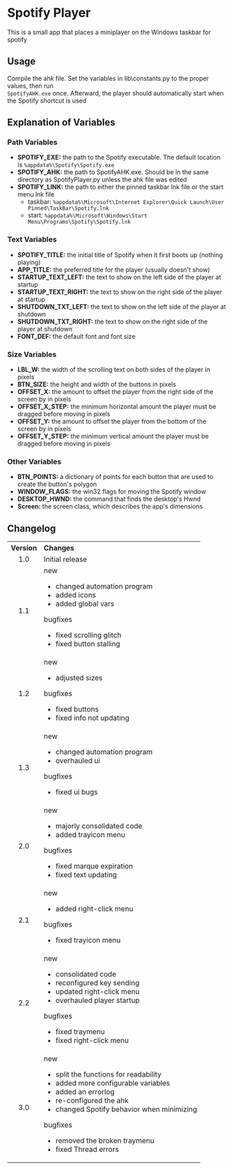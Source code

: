 # Spotify Player

This is a small app that places a miniplayer on the Windows taskbar for spotify

## Usage

Compile the ahk file. Set the variables in lib\constants.py to the proper values, then run  
`SpotifyAHK.exe` once. Afterward, the player should automatically start when the Spotify shortcut is used

## Explanation of Variables

### Path Variables

- **SPOTIFY_EXE:** the path to the Spotify executable. The default location is `%appdata%\Spotify\Spotify.exe`
- **SPOTIFY_AHK:** the path to SpotifyAHK.exe. Should be in the same directory as SpotifyPlayer.py unless the ahk file was edited
- **SPOTIFY_LINK:** the path to either the pinned taskbar lnk file or the start menu lnk file
  - taskbar: `%appdata%\Microsoft\Internet Explorer\Quick Launch\User Pinned\TaskBar\Spotify.lnk`
  - start: `%appdata%\Microsoft\Windows\Start Menu\Programs\Spotify\Spotify.lnk`

### Text Variables

- **SPOTIFY_TITLE:** the initial title of Spotify when it first boots up (nothing playing)
- **APP_TITLE:** the preferred title for the player (usually doesn't show)
- **STARTUP_TEXT_LEFT:** the text to show on the left side of the player at startup
- **STARTUP_TEXT_RIGHT:** the text to show on the right side of the player at startup
- **SHUTDOWN_TXT_LEFT:** the text to show on the left side of the player at shutdown
- **SHUTDOWN_TXT_RIGHT:** the text to show on the right side of the player at shutdown
- **FONT_DEF:** the default font and font size

### Size Variables

- **LBL_W:** the width of the scrolling text on both sides of the player in pixels
- **BTN_SIZE:** the height and width of the buttons in pixels
- **OFFSET_X:** the amount to offset the player from the right side of the screen by in pixels
- **OFFSET_X_STEP:** the minimum horizontal amount the player must be dragged before moving in pixels
- **OFFSET_Y:** the amount to offset the player from the bottom of the screen by in pixels
- **OFFSET_Y_STEP:** the minimum vertical amount the player must be dragged before moving in pixels

### Other Variables

- **BTN_POINTS:** a dictionary of points for each button that are used to create the button's polygon
- **WINDOW_FLAGS:** the win32 flags for moving the Spotify window
- **DESKTOP_HWND:** the command that finds the desktop's Hwnd
- **Screen:** the screen class, which describes the app's dimensions

## Changelog

<table>
    <tbody>
        <tr>
            <th align="center">Version</th>
            <th align="left">Changes</th>
        </tr>
        <tr>
            <td align="center">1.0</td>
            <td>Initial release</td>
        </tr>
        <tr>
            <td align="center">1.1</td>
            <td>
                <dl>
                    <dt>new</dt>
                    <ul>
                        <li>changed automation program</li>
                        <li>added icons</li>
                        <li>added global vars</li>
                    </ul>
                    <dt>bugfixes</dt>
                    <ul>
                        <li>fixed scrolling glitch</li>
                        <li>fixed button stalling</li>
                    </ul>
                </dl>
            </td>
        </tr>
        <tr>
            <td align="center">1.2</td>
            <td>
                <dl>
                    <dt>new</dt>
                    <ul>
                        <li>adjusted sizes</li>
                    </ul>
                    <dt>bugfixes</dt>
                    <ul>
                        <li>fixed buttons</li>
                        <li>fixed info not updating</li>
                    </ul>
                </dl>
            </td>
        </tr>
        <tr>
            <td align="center">1.3</td>
            <td>
                <dl>
                    <dt>new</dt>
                    <ul>
                        <li>changed automation program</li>
                        <li>overhauled ui</li>
                    </ul>
                    <dt>bugfixes</dt>
                    <ul>
                        <li>fixed ui bugs</li>
                    </ul>
                </dl>
            </td>
        </tr>
        <tr>
            <td align="center">2.0</td>
            <td>
                <dl>
                    <dt>new</dt>
                    <ul>
                        <li>majorly consolidated code</li>
                        <li>added trayicon menu</li>
                    </ul>
                    <dt>bugfixes</dt>
                    <ul>
                        <li>fixed marque expiration</li>
                        <li>fixed text updating</li>
                    </ul>
                </dl>
            </td>
        </tr>
        <tr>
            <td align="center">2.1</td>
            <td>
                <dl>
                    <dt>new</dt>
                    <ul>
                        <li>added right-click menu</li>
                    </ul>
                    <dt>bugfixes</dt>
                    <ul>
                        <li>fixed trayicon menu</li>
                    </ul>
                </dl>
            </td>
        </tr>
        <tr>
            <td align="center">2.2</td>
            <td>
                <dl>
                    <dt>new</dt>
                    <ul>
                        <li>consolidated code</li>
                        <li>reconfigured key sending</li>
                        <li>updated right-click menu</li>
                        <li>overhauled player startup</li>
                    </ul>
                    <dt>bugfixes</dt>
                    <ul>
                        <li>fixed traymenu</li>
                        <li>fixed right-click menu</li>
                    </ul>
                </dl>
            </td>
        </tr>
        <tr>
            <td align="center">3.0</td>
            <td>
                <dl>
                    <dt>new</dt>
                    <ul>
                        <li>split the functions for readability</li>
                        <li>added more configurable variables</li>
                        <li>added an errorlog</li>
                        <li>re-configured the ahk</li>
                        <li>changed Spotify behavior when minimizing</li>
                    </ul>
                    <dt>bugfixes</dt>
                    <ul>
                        <li>removed the broken traymenu</li>
                        <li>fixed Thread errors</li>
                    </ul>
                </dl>
            </td>
        </tr>
    </tbody>
</table>
